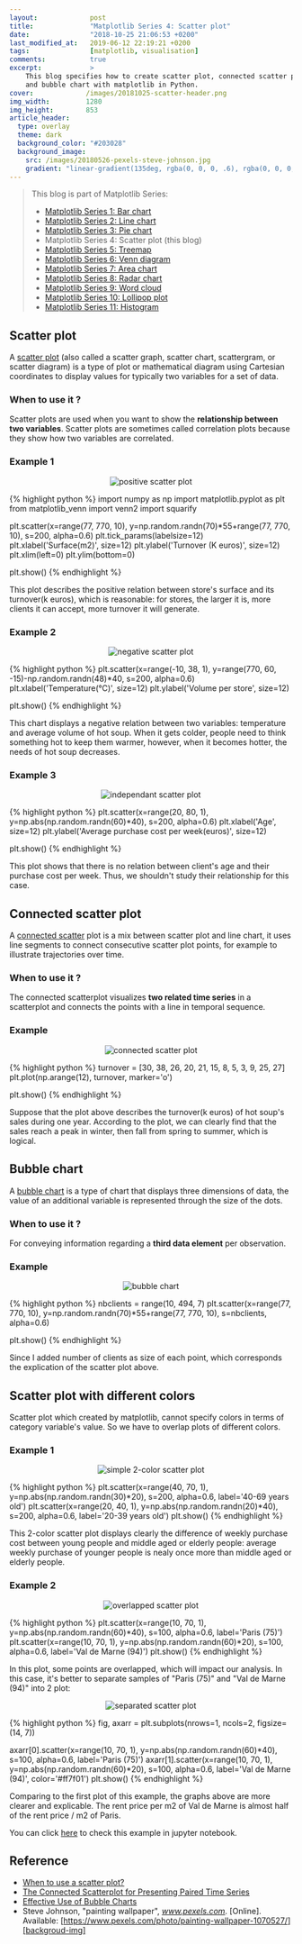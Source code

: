 ```yaml
---
layout:             post
title:              "Matplotlib Series 4: Scatter plot"
date:               "2018-10-25 21:06:53 +0200"
last_modified_at:   2019-06-12 22:19:21 +0200
tags:               [matplotlib, visualisation]
comments:           true
excerpt:            >
    This blog specifies how to create scatter plot, connected scatter plot
    and bubble chart with matplotlib in Python.
cover:             /images/20181025-scatter-header.png
img_width:         1280
img_height:        853
article_header:
  type: overlay
  theme: dark
  background_color: "#203028"
  background_image:
    src: /images/20180526-pexels-steve-johnson.jpg
    gradient: "linear-gradient(135deg, rgba(0, 0, 0, .6), rgba(0, 0, 0, .4))"
---
```


> This blog is part of Matplotlib Series:
> * [Matplotlib Series 1: Bar chart][series1]
> * [Matplotlib Series 2: Line chart][series2]
> * [Matplotlib Series 3: Pie chart][series3]
> * Matplotlib Series 4: Scatter plot (this blog)
> * [Matplotlib Series 5: Treemap][series5]
> * [Matplotlib Series 6: Venn diagram][series6]
> * [Matplotlib Series 7: Area chart][series7]
> * [Matplotlib Series 8: Radar chart][series8]
> * [Matplotlib Series 9: Word cloud][series9]
> * [Matplotlib Series 10: Lollipop plot][series10]
> * [Matplotlib Series 11: Histogram][series11]

## Scatter plot
A [scatter plot][scatter plot] (also called a scatter graph, scatter chart,
scattergram, or scatter diagram) is a type of plot or mathematical diagram
using Cartesian coordinates to display values for typically two variables for
a set of data.

### When to use it ?
Scatter plots are used when you want to show the **relationship between two
variables**. Scatter plots are sometimes called correlation plots because they
show how two variables are correlated.

### Example 1
<p align="center">
  <img alt="positive scatter plot"
  src="{{ site.baseurl }}/images/20181025-pos-scatter-plot.png"/>
</p>

{% highlight python %}
import numpy as np
import matplotlib.pyplot as plt
from matplotlib_venn import venn2
import squarify

plt.scatter(x=range(77, 770, 10),
            y=np.random.randn(70)*55+range(77, 770, 10),
            s=200, alpha=0.6)
plt.tick_params(labelsize=12)
plt.xlabel('Surface(m2)', size=12)
plt.ylabel('Turnover (K euros)', size=12)
plt.xlim(left=0)
plt.ylim(bottom=0)

plt.show()
{% endhighlight %}

This plot describes the positive relation between store's surface and its
turnover(k euros), which is reasonable: for stores, the larger it is, more
clients it can accept, more turnover it will generate.

### Example 2
<p align="center">
  <img alt="negative scatter plot"
  src="{{ site.baseurl }}/images/20181025-neg-scatter-plot.png"/>
</p>

{% highlight python %}
plt.scatter(x=range(-10, 38, 1), y=range(770, 60, -15)-np.random.randn(48)*40,
            s=200,
            alpha=0.6)
plt.xlabel('Temperature(°C)', size=12)
plt.ylabel('Volume per store', size=12)

plt.show()
{% endhighlight %}

This chart displays a negative relation between two variables: temperature and
average volume of hot soup. When it gets colder, people need to think something
hot to keep them warmer, however, when it becomes hotter, the needs of hot soup
decreases.

### Example 3
<p align="center">
  <img alt="independant scatter plot"
  src="{{ site.baseurl }}/images/20181025-indpt-scatter-plot.png"/>
</p>

{% highlight python %}
plt.scatter(x=range(20, 80, 1), y=np.abs(np.random.randn(60)*40),
            s=200,
            alpha=0.6)
plt.xlabel('Age', size=12)
plt.ylabel('Average purchase cost per week(euros)', size=12)

plt.show()
{% endhighlight %}

This plot shows that there is no relation between client's age and their
purchase cost per week. Thus, we shouldn't study their relationship for this
case.

## Connected scatter plot
A [connected scatter][connected scatter] plot is a mix between scatter plot and
line chart, it uses line segments to connect consecutive scatter plot points,
for example to illustrate trajectories over time.

### When to use it ?
The connected scatterplot visualizes **two related time series** in a
scatterplot and connects the points with a line in temporal sequence.

### Example
<p align="center">
  <img alt="connected scatter plot"
  src="{{ site.baseurl }}/images/20181025-connected-scatter-plot.png"/>
</p>

{% highlight python %}
turnover = [30, 38, 26, 20, 21, 15, 8, 5, 3, 9, 25, 27]
plt.plot(np.arange(12), turnover, marker='o')

plt.show()
{% endhighlight %}

Suppose that the plot above describes the turnover(k euros) of hot soup's sales
during one year. According to the plot, we can clearly find that the sales
reach a peak in winter, then fall from spring to summer, which is logical.

## Bubble chart
A [bubble chart][bubble chart] is a type of chart that displays three
dimensions of data, the value of an additional variable is represented through
the size of the dots.

### When to use it ?
For conveying information regarding a **third data element** per observation.

### Example

<p align="center">
  <img alt="bubble chart"
  src="{{ site.baseurl }}/images/20181025-bubble-chart.png"/>
</p>

{% highlight python %}
nbclients = range(10, 494, 7)
plt.scatter(x=range(77, 770, 10),
            y=np.random.randn(70)*55+range(77, 770, 10),
            s=nbclients, alpha=0.6)

plt.show()
{% endhighlight %}

Since I added number of clients as size of each point, which corresponds the
explication of the scatter plot above.

## Scatter plot with different colors
Scatter plot which created by matplotlib, cannot specify colors in terms of
category variable's value. So we have to overlap plots of different colors.

### Example 1

<p align="center">
  <img alt="simple 2-color scatter plot"
  src="{{ site.baseurl }}/images/20181025-simple-scatter-2colors.png"/>
</p>

{% highlight python %}
plt.scatter(x=range(40, 70, 1),
            y=np.abs(np.random.randn(30)*20),
            s=200,
            alpha=0.6,
            label='40-69 years old')
plt.scatter(x=range(20, 40, 1),
            y=np.abs(np.random.randn(20)*40),
            s=200,
            alpha=0.6,
            label='20-39 years old')
plt.show()
{% endhighlight %}

This 2-color scatter plot displays clearly the difference of weekly purchase
cost between young people and middle aged or elderly people: average weekly
purchase of younger people is nealy once more than middle aged or elderly
people.

### Example 2

<p align="center">
  <img alt="overlapped scatter plot"
  src="{{ site.baseurl }}/images/20181025-overlapped-scatter.png"/>
</p>

{% highlight python %}
plt.scatter(x=range(10, 70, 1),
            y=np.abs(np.random.randn(60)*40),
            s=100,
            alpha=0.6,
            label='Paris (75)')
plt.scatter(x=range(10, 70, 1),
            y=np.abs(np.random.randn(60)*20),
            s=100,
            alpha=0.6,
            label='Val de Marne (94)')
plt.show()
{% endhighlight %}

In this plot, some points are overlapped, which will impact our analysis. In
this case, it's better to separate samples of "Paris (75)" and "Val de Marne
(94)" into 2 plot:

<p align="center">
  <img alt="separated scatter plot"
  src="{{ site.baseurl }}/images/20181025-separated-scatter.png"/>
</p>

{% highlight python %}
fig, axarr = plt.subplots(nrows=1, ncols=2, figsize=(14, 7))

axarr[0].scatter(x=range(10, 70, 1),
                 y=np.abs(np.random.randn(60)*40),
                 s=100,
                 alpha=0.6,
                 label='Paris (75)')
axarr[1].scatter(x=range(10, 70, 1),
                 y=np.abs(np.random.randn(60)*20),
                 s=100,
                 alpha=0.6,
                 label='Val de Marne (94)',
                 color='#ff7f01')
plt.show()
{% endhighlight %}

Comparing to the first plot of this example, the graphs above are more clearer
and explicable. The rent price per m2 of Val de Marne is almost half of the
rent price / m2 of Paris.

You can click [here][notebook] to check this example in jupyter notebook.

## Reference
- [When to use a scatter plot?][use of scatter plot]
- [The Connected Scatterplot for Presenting Paired Time Series][use of csp]
- [Effective Use of Bubble Charts][use of bubble plot]
- Steve Johnson, "painting wallpaper", _www.pexels.com_. [Online]. Available: [https://www.pexels.com/photo/painting-wallpaper-1070527/][backgroud-img]

[scatter plot]: https://en.wikipedia.org/wiki/Scatter_plot
[connected scatter]: https://vega.github.io/vega/examples/connected-scatter-plot
[bubble chart]: https://en.wikipedia.org/wiki/Bubble_chart
[notebook]: https://github.com/jingwen-z/python-playground/blob/master/python_for_data_analysis/plotting_and_visualization/scatter_plot.ipynb
[use of scatter plot]: https://chartio.com/learn/dashboards-and-charts/what-is-a-scatter-plot
[use of csp]: https://research.tableau.com/sites/default/files/Haroz-TVCG-2016.pdf
[use of bubble plot]: https://msktc.org/lib/docs/KT_Toolkit/Charts_and_Graphs/Charts_Tool_Bubble_508c.pdf
[series1]: https://jingwen-z.github.io/data-viz-with-matplotlib-series1-bar-chart/
[series2]: https://jingwen-z.github.io/data-viz-with-matplotlib-series2-line-chart/
[series3]: https://jingwen-z.github.io/data-viz-with-matplotlib-series3-pie-chart/
[series5]: https://jingwen-z.github.io/data-viz-with-matplotlib-series5-treemap/
[series6]: https://jingwen-z.github.io/data-viz-with-matplotlib-series6-venn-diagram/
[series7]: https://jingwen-z.github.io/data-viz-with-matplotlib-series7-area-chart/
[series8]: https://jingwen-z.github.io/data-viz-with-matplotlib-series8-radar-chart/
[series9]: https://jingwen-z.github.io/data-viz-with-matplotlib-series9-word-cloud/
[series10]: https://jingwen-z.github.io/data-viz-with-matplotlib-series10-lollipop-plot/
[series11]: https://jingwen-z.github.io/data-viz-with-matplotlib-series11-histogram/
[backgroud-img]: https://www.pexels.com/photo/painting-wallpaper-1070527/
